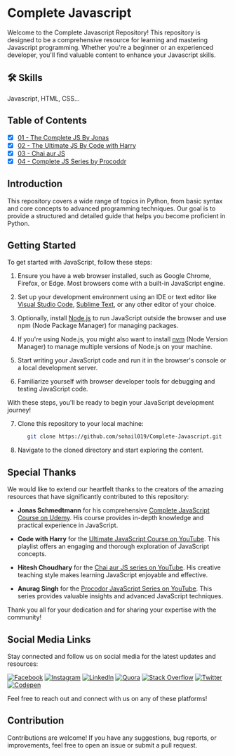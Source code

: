 # Complete Javascript

Welcome to the Complete Javascript Repository! This repository is designed to be a comprehensive resource for learning and mastering Javascript programming. Whether you're a beginner or an experienced developer, you'll find valuable content to enhance your Javascript skills.

## 🛠 Skills
Javascript, HTML, CSS...

## Table of Contents

- [x] [01 - The Complete JS By Jonas](https://github.com/sohail019/Complete-Javascript/tree/main/01%20-%20%20The%20Complete%20JS%20By%20Jonas)
- [x] [02 - The Ultimate JS By Code with Harry](https://github.com/sohail019/Complete-Javascript/tree/main/02%20-%20The%20Ultimate%20JS%20%20By%20Code%20With%20Harry)
- [x] [03 - Chai aur JS](https://github.com/sohail019/Complete-Javascript/tree/main/03%20-%20Chai%20aur%20Javascript)
- [x] [04 - Complete JS Series by Procoddr](https://github.com/sohail019/Complete-Javascript/tree/main/04%20-%20Complete%20JS%20Series%20By%20ProCodrr)

## Introduction

This repository covers a wide range of topics in Python, from basic syntax and core concepts to advanced programming techniques. Our goal is to provide a structured and detailed guide that helps you become proficient in Python.

## Getting Started

To get started with JavaScript, follow these steps:

1. Ensure you have a web browser installed, such as Google Chrome, Firefox, or Edge. Most browsers come with a built-in JavaScript engine.

2. Set up your development environment using an IDE or text editor like [Visual Studio Code](https://code.visualstudio.com/), [Sublime Text](https://www.sublimetext.com/), or any other editor of your choice.

3. Optionally, install [Node.js](https://nodejs.org/) to run JavaScript outside the browser and use npm (Node Package Manager) for managing packages.

4. If you're using Node.js, you might also want to install [nvm](https://github.com/nvm-sh/nvm) (Node Version Manager) to manage multiple versions of Node.js on your machine.

5. Start writing your JavaScript code and run it in the browser's console or a local development server.

6. Familiarize yourself with browser developer tools for debugging and testing JavaScript code.

With these steps, you'll be ready to begin your JavaScript development journey!

7. Clone this repository to your local machine:
   ```bash
      git clone https://github.com/sohail019/Complete-Javascript.git
8. Navigate to the cloned directory and start exploring the content.

## Special Thanks

We would like to extend our heartfelt thanks to the creators of the amazing resources that have significantly contributed to this repository:

- **Jonas Schmedtmann** for his comprehensive [Complete JavaScript Course on Udemy](https://www.udemy.com/course/the-complete-javascript-course/). His course provides in-depth knowledge and practical experience in JavaScript.

- **Code with Harry** for the [Ultimate JavaScript Course on YouTube](https://www.youtube.com/playlist?list=PLu0W_9lII9ahR1blWXxgSlL4y9iQBnLpR). This playlist offers an engaging and thorough exploration of JavaScript concepts.

- **Hitesh Choudhary** for the [Chai aur JS series on YouTube](https://www.youtube.com/playlist?list=PLu71SKxNbfoBuX3f4EOACle2y-tRC5Q37). His creative teaching style makes learning JavaScript enjoyable and effective.

- **Anurag Singh** for the [Procodor JavaScript Series on YouTube](https://www.youtube.com/playlist?list=PLfEr2kn3s-bo4LwlbyZugHPavhcdW8YMC). This series provides valuable insights and advanced JavaScript techniques.

Thank you all for your dedication and for sharing your expertise with the community!

## Social Media Links

Stay connected and follow us on social media for the latest updates and resources:

[![Facebook](https://img.shields.io/badge/Facebook-%231877F2.svg?logo=Facebook&logoColor=white)](https://facebook.com/sohailwebhub) [![Instagram](https://img.shields.io/badge/Instagram-%23E4405F.svg?logo=Instagram&logoColor=white)](https://instagram.com/scookiehail) [![LinkedIn](https://img.shields.io/badge/LinkedIn-%230077B5.svg?logo=linkedin&logoColor=white)](https://linkedin.com/in/scookiehail) [![Quora](https://img.shields.io/badge/Quora-%23B92B27.svg?logo=Quora&logoColor=white)](https://quora.com/profile/Sohail-Shaikh-1088) [![Stack Overflow](https://img.shields.io/badge/-Stackoverflow-FE7A16?logo=stack-overflow&logoColor=white)](https://stackoverflow.com/users/15306689) [![Twitter](https://img.shields.io/badge/Twitter-%231DA1F2.svg?logo=Twitter&logoColor=white)](https://twitter.com/scookiehail) [![Codepen](https://img.shields.io/badge/Codepen-000000?style=for-the-badge&logo=codepen&logoColor=white)](https://codepen.io/scookiehail) 

Feel free to reach out and connect with us on any of these platforms!


## Contribution
Contributions are welcome! If you have any suggestions, bug reports, or improvements, feel free to open an issue or submit a pull request.
